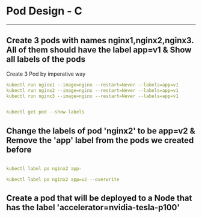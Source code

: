 # Pod Design - C 
<hr>

## Create 3 pods with names nginx1,nginx2,nginx3. All of them should have the label app=v1 & Show all labels of the pods

Create 3 Pod by imperative way 
```yaml 
kubectl run nginx1 --image=nginx --restart=Never --labels=app=v1 
kubectl run nginx2 --image=nginx --restart=Never --labels=app=v1 
kubectl run nginx3 --image=nginx --restart=Never --labels=app=v1 


kubectl get pod --show-labels 
```
## Change the labels of pod 'nginx2' to be app=v2 & Remove the 'app' label from the pods we created before


```yaml

kubectl label po nginx2 app-

kubectl label po nginx2 app=v2 --overwrite 
```


## Create a pod that will be deployed to a Node that has the label 'accelerator=nvidia-tesla-p100'

